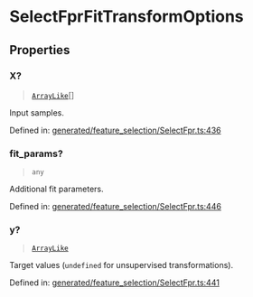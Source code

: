 # SelectFprFitTransformOptions

## Properties

### X?

> [`ArrayLike`](../types/ArrayLike.md)[]

Input samples.

Defined in:  [generated/feature\_selection/SelectFpr.ts:436](https://github.com/transitive-bullshit/scikit-learn-ts/blob/122b3c0/packages/sklearn/src/generated/feature_selection/SelectFpr.ts#L436)

### fit\_params?

> `any`

Additional fit parameters.

Defined in:  [generated/feature\_selection/SelectFpr.ts:446](https://github.com/transitive-bullshit/scikit-learn-ts/blob/122b3c0/packages/sklearn/src/generated/feature_selection/SelectFpr.ts#L446)

### y?

> [`ArrayLike`](../types/ArrayLike.md)

Target values (`undefined` for unsupervised transformations).

Defined in:  [generated/feature\_selection/SelectFpr.ts:441](https://github.com/transitive-bullshit/scikit-learn-ts/blob/122b3c0/packages/sklearn/src/generated/feature_selection/SelectFpr.ts#L441)
